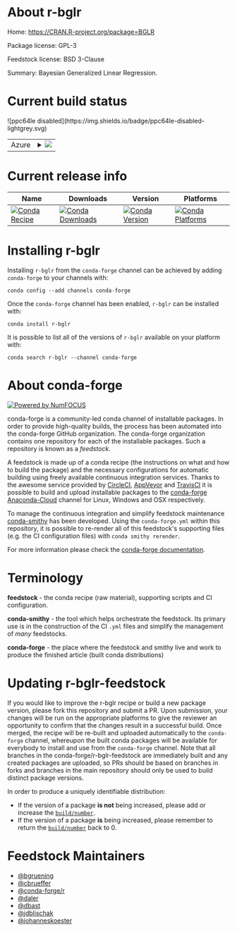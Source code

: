 About r-bglr
============

Home: https://CRAN.R-project.org/package=BGLR

Package license: GPL-3

Feedstock license: BSD 3-Clause

Summary: Bayesian Generalized Linear Regression.



Current build status
====================


<table>
    
  <tr>
    <td>Azure</td>
    <td>
      <details>
        <summary>
          <a href="https://dev.azure.com/conda-forge/feedstock-builds/_build/latest?definitionId=2327&branchName=master">
            <img src="https://dev.azure.com/conda-forge/feedstock-builds/_apis/build/status/r-bglr-feedstock?branchName=master">
          </a>
        </summary>
        <table>
          <thead><tr><th>Variant</th><th>Status</th></tr></thead>
          <tbody><tr>
              <td>linux_r_base3.5.1target_platformlinux-64</td>
              <td>
                <a href="https://dev.azure.com/conda-forge/feedstock-builds/_build/latest?definitionId=2327&branchName=master">
                  <img src="https://dev.azure.com/conda-forge/feedstock-builds/_apis/build/status/r-bglr-feedstock?branchName=master&jobName=linux&configuration=linux_r_base3.5.1target_platformlinux-64" alt="variant">
                </a>
              </td>
            </tr><tr>
              <td>linux_r_base3.6target_platformlinux-64</td>
              <td>
                <a href="https://dev.azure.com/conda-forge/feedstock-builds/_build/latest?definitionId=2327&branchName=master">
                  <img src="https://dev.azure.com/conda-forge/feedstock-builds/_apis/build/status/r-bglr-feedstock?branchName=master&jobName=linux&configuration=linux_r_base3.6target_platformlinux-64" alt="variant">
                </a>
              </td>
            </tr><tr>
              <td>osx_fortran_compiler_version4r_base3.5.1target_platformosx-64</td>
              <td>
                <a href="https://dev.azure.com/conda-forge/feedstock-builds/_build/latest?definitionId=2327&branchName=master">
                  <img src="https://dev.azure.com/conda-forge/feedstock-builds/_apis/build/status/r-bglr-feedstock?branchName=master&jobName=osx&configuration=osx_fortran_compiler_version4r_base3.5.1target_platformosx-64" alt="variant">
                </a>
              </td>
            </tr><tr>
              <td>osx_fortran_compiler_version4r_base3.6target_platformosx-64</td>
              <td>
                <a href="https://dev.azure.com/conda-forge/feedstock-builds/_build/latest?definitionId=2327&branchName=master">
                  <img src="https://dev.azure.com/conda-forge/feedstock-builds/_apis/build/status/r-bglr-feedstock?branchName=master&jobName=osx&configuration=osx_fortran_compiler_version4r_base3.6target_platformosx-64" alt="variant">
                </a>
              </td>
            </tr><tr>
              <td>osx_fortran_compiler_version7r_base3.5.1target_platformosx-64</td>
              <td>
                <a href="https://dev.azure.com/conda-forge/feedstock-builds/_build/latest?definitionId=2327&branchName=master">
                  <img src="https://dev.azure.com/conda-forge/feedstock-builds/_apis/build/status/r-bglr-feedstock?branchName=master&jobName=osx&configuration=osx_fortran_compiler_version7r_base3.5.1target_platformosx-64" alt="variant">
                </a>
              </td>
            </tr><tr>
              <td>osx_fortran_compiler_version7r_base3.6target_platformosx-64</td>
              <td>
                <a href="https://dev.azure.com/conda-forge/feedstock-builds/_build/latest?definitionId=2327&branchName=master">
                  <img src="https://dev.azure.com/conda-forge/feedstock-builds/_apis/build/status/r-bglr-feedstock?branchName=master&jobName=osx&configuration=osx_fortran_compiler_version7r_base3.6target_platformosx-64" alt="variant">
                </a>
              </td>
            </tr><tr>
              <td>win_r_base3.5.1target_platformwin-64</td>
              <td>
                <a href="https://dev.azure.com/conda-forge/feedstock-builds/_build/latest?definitionId=2327&branchName=master">
                  <img src="https://dev.azure.com/conda-forge/feedstock-builds/_apis/build/status/r-bglr-feedstock?branchName=master&jobName=win&configuration=win_r_base3.5.1target_platformwin-64" alt="variant">
                </a>
              </td>
            </tr><tr>
              <td>win_r_base3.6target_platformwin-64</td>
              <td>
                <a href="https://dev.azure.com/conda-forge/feedstock-builds/_build/latest?definitionId=2327&branchName=master">
                  <img src="https://dev.azure.com/conda-forge/feedstock-builds/_apis/build/status/r-bglr-feedstock?branchName=master&jobName=win&configuration=win_r_base3.6target_platformwin-64" alt="variant">
                </a>
              </td>
            </tr>
          </tbody>
        </table>
      </details>
    </td>
  </tr>
![ppc64le disabled](https://img.shields.io/badge/ppc64le-disabled-lightgrey.svg)
</table>

Current release info
====================

| Name | Downloads | Version | Platforms |
| --- | --- | --- | --- |
| [![Conda Recipe](https://img.shields.io/badge/recipe-r--bglr-green.svg)](https://anaconda.org/conda-forge/r-bglr) | [![Conda Downloads](https://img.shields.io/conda/dn/conda-forge/r-bglr.svg)](https://anaconda.org/conda-forge/r-bglr) | [![Conda Version](https://img.shields.io/conda/vn/conda-forge/r-bglr.svg)](https://anaconda.org/conda-forge/r-bglr) | [![Conda Platforms](https://img.shields.io/conda/pn/conda-forge/r-bglr.svg)](https://anaconda.org/conda-forge/r-bglr) |

Installing r-bglr
=================

Installing `r-bglr` from the `conda-forge` channel can be achieved by adding `conda-forge` to your channels with:

```
conda config --add channels conda-forge
```

Once the `conda-forge` channel has been enabled, `r-bglr` can be installed with:

```
conda install r-bglr
```

It is possible to list all of the versions of `r-bglr` available on your platform with:

```
conda search r-bglr --channel conda-forge
```


About conda-forge
=================

[![Powered by NumFOCUS](https://img.shields.io/badge/powered%20by-NumFOCUS-orange.svg?style=flat&colorA=E1523D&colorB=007D8A)](http://numfocus.org)

conda-forge is a community-led conda channel of installable packages.
In order to provide high-quality builds, the process has been automated into the
conda-forge GitHub organization. The conda-forge organization contains one repository
for each of the installable packages. Such a repository is known as a *feedstock*.

A feedstock is made up of a conda recipe (the instructions on what and how to build
the package) and the necessary configurations for automatic building using freely
available continuous integration services. Thanks to the awesome service provided by
[CircleCI](https://circleci.com/), [AppVeyor](https://www.appveyor.com/)
and [TravisCI](https://travis-ci.org/) it is possible to build and upload installable
packages to the [conda-forge](https://anaconda.org/conda-forge)
[Anaconda-Cloud](https://anaconda.org/) channel for Linux, Windows and OSX respectively.

To manage the continuous integration and simplify feedstock maintenance
[conda-smithy](https://github.com/conda-forge/conda-smithy) has been developed.
Using the ``conda-forge.yml`` within this repository, it is possible to re-render all of
this feedstock's supporting files (e.g. the CI configuration files) with ``conda smithy rerender``.

For more information please check the [conda-forge documentation](https://conda-forge.org/docs/).

Terminology
===========

**feedstock** - the conda recipe (raw material), supporting scripts and CI configuration.

**conda-smithy** - the tool which helps orchestrate the feedstock.
                   Its primary use is in the construction of the CI ``.yml`` files
                   and simplify the management of *many* feedstocks.

**conda-forge** - the place where the feedstock and smithy live and work to
                  produce the finished article (built conda distributions)


Updating r-bglr-feedstock
=========================

If you would like to improve the r-bglr recipe or build a new
package version, please fork this repository and submit a PR. Upon submission,
your changes will be run on the appropriate platforms to give the reviewer an
opportunity to confirm that the changes result in a successful build. Once
merged, the recipe will be re-built and uploaded automatically to the
`conda-forge` channel, whereupon the built conda packages will be available for
everybody to install and use from the `conda-forge` channel.
Note that all branches in the conda-forge/r-bglr-feedstock are
immediately built and any created packages are uploaded, so PRs should be based
on branches in forks and branches in the main repository should only be used to
build distinct package versions.

In order to produce a uniquely identifiable distribution:
 * If the version of a package **is not** being increased, please add or increase
   the [``build/number``](https://conda.io/docs/user-guide/tasks/build-packages/define-metadata.html#build-number-and-string).
 * If the version of a package **is** being increased, please remember to return
   the [``build/number``](https://conda.io/docs/user-guide/tasks/build-packages/define-metadata.html#build-number-and-string)
   back to 0.

Feedstock Maintainers
=====================

* [@bgruening](https://github.com/bgruening/)
* [@cbrueffer](https://github.com/cbrueffer/)
* [@conda-forge/r](https://github.com/conda-forge/r/)
* [@daler](https://github.com/daler/)
* [@dbast](https://github.com/dbast/)
* [@jdblischak](https://github.com/jdblischak/)
* [@johanneskoester](https://github.com/johanneskoester/)

